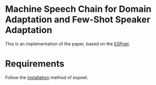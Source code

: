 # Machine Speech Chain for Domain Adaptation and Few-Shot Speaker Adaptation
This is an implementation of the paper, based on the [ESPnet](https://github.com/espnet/espnet).
# Requirements
Follow the [installation](https://espnet.github.io/espnet/installation.html) method of espnet.

